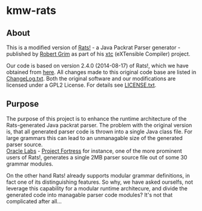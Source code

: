# kmw-rats

## About

This is a modified version of [Rats!](http://cs.nyu.edu/rgrimm/xtc/rats-intro.html) - 
a Java Packrat Parser generator - published by [Robert Grim](http://cs.nyu.edu/rgrimm/) as part of his 
[xtc](http://cs.nyu.edu/rgrimm/xtc/) (eXTensible Compiler) project.

Our code is based on version 2.4.0 (2014-08-17) of Rats!, which we have obtained from 
[here](http://cs.nyu.edu/rgrimm/xtc/#distribution). All changes made to this original code base are listed in 
[ChangeLog.txt](https://github.com/km-works/kmw-rats/blob/master/ChangeLog.txt). 
Both the original software and our modifications are licensed under a GPL2 License. For details see 
[LICENSE.txt](https://github.com/km-works/kmw-rats/blob/master/LICENSE.txt).

## Purpose

The purpose of this project is to enhance the runtime architecture of the Rats-generated Java packrat parser. 
The problem with the original version is, that all generated parser code is thrown into a single Java class file. 
For large grammars this can lead to an unmanagable size of the generated parser source.  
[Oracle Labs](https://labs.oracle.com/projects/) - [Project Fortress](https://blogs.oracle.com/projectfortress/entry/fortress_wrapping_up) for instance, 
one of the more prominent users of Rats!, generates a single 2MB parser source file out of some 30 grammar modules. 

On the other hand Rats! already supports modular grammar definitions, in fact one of its distinguishing features. 
So why, we have asked ourselfs, not leverage this capability for a modular runtime architecure, 
and divide the generated code into managable parser code modules? It's not that complicated after all...